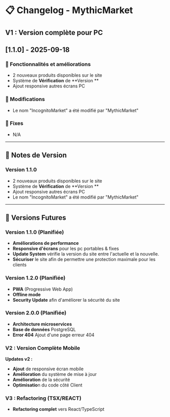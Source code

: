 # 📋 Changelog - MythicMarket

## V1 : Version complète pour PC 

## [1.1.0] - 2025-09-18

### 🚀 Fonctionnalités et améliorations 
- 2 nouveaux produits disponibles sur le site
- Système de **Vérification** de **Version **
- Ajout responsive autres écrans PC

### 🔧 Modifications
- Le nom "IncognitoMarket" a été modifié par "MythicMarket"

### 🐛 Fixes
- N/A
---

## 📝 Notes de Version

### Version 1.1.0
- 2 nouveaux produits disponibles sur le site
- Système de **Vérification** de **Version **
- Ajout responsive autres écrans PC
- Le nom "IncognitoMarket" a été modifié par "MythicMarket"
---

## 🔮 Versions Futures

### Version 1.1.0 (Planifiée)
- **Améliorations de performance**
- **Responsive d'écrans** pour les pc portables & fixes
- **Update System** vérifie la version du site entre l'actuelle et la nouvelle.
- **Sécuriser** le site afin de permettre une protection maximale pour les clients

### Version 1.2.0 (Planifiée)
- **PWA** (Progressive Web App)
- **Offline mode**
- **Security Update** afin d'améliorer la sécurité du site 

### Version 2.0.0 (Planifiée)
- **Architecture microservices**
- **Base de données** PostgreSQL
- **Error 404** Ajout d'une page erreur 404 


### V2 : Version Complète Mobile
**Updates v2 :**
- **Ajout** de responsive écran mobile
- **Amélioration** du système de mise à jour
- **Amélioration** de la sécurité
- **Optimisatio**n du code côté Client 

### V3 : Refactoring (TSX/REACT)
- **Refactoring complet** vers React/TypeScript

